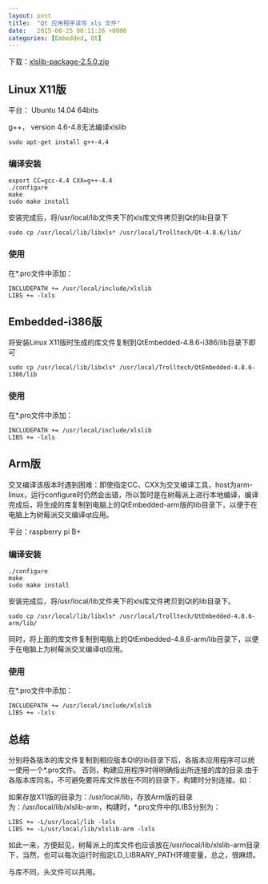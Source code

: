 ```yaml
---
layout: post
title:  "Qt 应用程序读写 xls 文件"
date:   2015-08-25 00:11:26 +0800
categories: [Embedded, Qt]
---
```



下载：[xlslib-package-2.5.0.zip](http://jaist.dl.sourceforge.net/project/xlslib/xlslib-package-2.5.0.zip)

## Linux X11版

平台： Ubuntu 14.04 64bits

g++， version 4.6-4.8无法编译xlslib

```
sudo apt-get install g++-4.4
```

### 编译安装

```
export CC=gcc-4.4 CXX=g++-4.4 
./configure 
make
sudo make install
```

安装完成后，将/usr/local/lib文件夹下的xls库文件拷贝到Qt的lib目录下

```
sudo cp /usr/local/lib/libxls* /usr/local/Trolltech/Qt-4.8.6/lib/
```

### 使用

在*.pro文件中添加：


```
INCLUDEPATH += /usr/local/include/xlslib
LIBS += -lxls
```

## Embedded-i386版

将安装Linux X11版时生成的库文件复制到QtEmbedded-4.8.6-i386/lib目录下即可

```
sudo cp /usr/local/lib/libxls* /usr/local/Trolltech/QtEmbedded-4.8.6-i386/lib
```

### 使用

在*.pro文件中添加：

```
INCLUDEPATH += /usr/local/include/xlslib
LIBS += -lxls
```

## Arm版

交叉编译该版本时遇到困难：即使指定CC、CXX为交叉编译工具，host为arm-linux，运行configure时仍然会出错，所以暂时是在树莓派上进行本地编译，编译完成后，将生成的库复制到电脑上的QtEmbedded-arm版的lib目录下，以便于在电脑上为树莓派交叉编译qt应用。

平台：raspberry pi B+

### 编译安装

```
./configure 
make
sudo make install
```

安装完成后，将/usr/local/lib文件夹下的xls库文件拷贝到Qt的lib目录下。

```
sudo cp /usr/local/lib/libxls* /usr/local/Trolltech/QtEmbedded-4.8.6-arm/lib/
```

同时，将上面的库文件复制到电脑上的QtEmbedded-4.8.6-arm/lib目录下，以便于在电脑上为树莓派交叉编译qt应用。

### 使用

在*.pro文件中添加：

```
INCLUDEPATH += /usr/local/include/xlslib
LIBS += -lxls
```
## 总结

分别将各版本的库文件复制到相应版本Qt的lib目录下后，各版本应用程序可以统一使用一个*.pro文件。
否则，构建应用程序时得明确指出所连接的库的目录.由于各版本库同名，不可避免要将库文件放在不同的目录下，构建时分别连接。如：

如果存放X11版的目录为：/usr/local/lib，存放Arm版的目录为：/usr/local/lib/xlslib-arm，构建时，*.pro文件中的LIBS分别为：

```
LIBS += -L/usr/local/lib -lxls
LIBS += -L/usr/local/lib/xlslib-arm -lxls
```

如此一来，方便起见，树莓派上的库文件也应该放在/usr/local/lib/xlslib-arm目录下，当然，也可以每次运行时指定LD_LIBRARY_PATH环境变量，总之，很麻烦。

与库不同，头文件可以共用。
